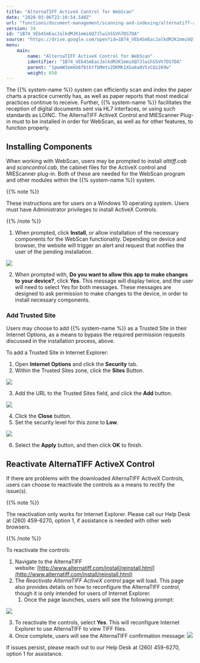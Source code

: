 ```yaml
---
title: "AlternaTIFF ActiveX Control for WebScan"
date: "2020-03-06T22:10:54.540Z"
url: "functions/document-management/scanning-and-indexing/alternatiff-activex-control-for-webscan.html"
version: 34
id: "1B74_VEb4SmEacJalkdMJK1mmi6Q7JlwihSSVh7DS7DA"
source: "https://drive.google.com/open?id=1B74_VEb4SmEacJalkdMJK1mmi6Q7JlwihSSVh7DS7DA"
menu:
    main:
        name: "AlternaTIFF ActiveX Control for WebScan"
        identifier: "1B74_VEb4SmEacJalkdMJK1mmi6Q7JlwihSSVh7DS7DA"
        parent: "1pwmW3emkb6f6tktfbMmtsZOKMk1XGa6a8VtvCQz269w"
        weight: 650
---
```

The {{% system-name %}} system can efficiently scan and index the paper charts a practice currently has, as well as paper reports that most medical practices continue to receive. Further, {{% system-name %}} facilitates the reception of digital documents sent via HL7 interfaces, or using such standards as LOINC. The AlternaTIFF ActiveX Control and MIEScanner Plug-in must to be installed in order for WebScan, as well as for other features, to function properly.

## Installing Components

When working with WebScan, users may be prompted to install *alttiff.cab* and *scancontrol.cab*, the cabinet files for the ActiveX control and MIEScanner plug-in. Both of these are needed for the WebScan program and other modules within the {{% system-name %}} system.

{{% note %}}

These instructions are for users on a Windows 10 operating system. Users must have Administrator privileges to install ActiveX Controls.

{{% /note %}}


1. When prompted, click <strong>Install</strong>, or allow installation of the necessary components for the WebScan functionality. Depending on device and browser, the website will trigger an alert and request that notifies the user of the pending installation.

![](alternatiff-activex-control-for-webscan.images/image2.png)

2. When prompted with, <strong>Do you want to allow this app to make changes to your device?</strong>, click <strong>Yes</strong>. This message will display twice, and the user will need to select Yes for both messages. These messages are designed to ask permission to make changes to the device, in order to install necessary components.

### Add Trusted Site

Users may choose to add {{% system-name %}} as a Trusted Site in their Internet Options, as a means to bypass the required permission requests discussed in the installation process, above.

To add a Trusted Site in Internet Explorer:

1. Open <strong>Internet Options</strong> and click the <strong>Security</strong> tab.
2. Within the Trusted Sites zone, click the <strong>Sites</strong> Button.

![](alternatiff-activex-control-for-webscan.images/image6.png)

3. Add the URL to the Trusted Sites field, and click the <strong>Add</strong> button.

![](https://lh3.googleusercontent.com/cz6aTnhOjqEoPe8J-DAqwEixEO2yXKpDY0BMHGPJsgxEwMBsOnx-GmUeQdMwTgpsrCBVQ234RN2dxkDroQkx_uq7VRfE3-MhdYbDYVEjzMLE2ZGpNQJb9M5A_IB-8JoXmdj2x-8gtg9pbTL7mg)

4. Click the <strong>Close</strong> button.
5. Set the security level for this zone to <strong>Low</strong>.

![](https://lh6.googleusercontent.com/7Vg5L6X_gZEgnNkgsoKgzwMseHxa-qI7qR2YDysODMjEDIYtgFAHK5n4grPcjPcfD4L9klO9OMS6HzRom4ncz63bQKtZnBXbrwZdKQcS4Xv7Zmn7pYyGv_vhyoI4pPyIlaWGpstL5xtPlaj3WA)

6. Select the <strong>Apply</strong> button, and then click <strong>OK</strong> to finish.

## Reactivate AlternaTIFF ActiveX Control

If there are problems with the downloaded AlternaTIFF ActiveX Controls, users can choose to reactivate the controls as a means to rectify the issue(s).

{{% note %}}

The reactivation only works for Internet Explorer. Please call our Help Desk at (260) 459-6270, option 1, if assistance is needed with other web browsers.

{{% /note %}}


To reactivate the controls:

1. Navigate to the AlternaTIFF website: [http://www.alternatiff.com/install/reinstall.html](http://www.alternatiff.com/install/reinstall.html)
2. The <em>Reactivate AlternaTIFF ActiveX control</em> page will load. This page also provides details on how to reconfigure the AlternaTIFF control, though it is only intended for users of Internet Explorer.
    1. Once the page launches, users will see the following prompt:

![](https://lh3.googleusercontent.com/r1mGCTPtNmoaECKZAisitSFORv2wKincFF8T6vw6ewr6ISO9ni6nIUfL_lZpglgswHYxB4zXcQxQjIpTyTgLrOjhLtOQXESmTtgcDFl-WrouLUv5Jl1uJCrgRxe3NkUyOPjlS5eCN50dpXb9Uw)

3. To reactivate the controls, select <strong>Yes</strong>. This will reconfigure Internet Explorer to use AlternaTIFF to view TIFF files.
4. Once complete, users will see the AlternaTIFF confirmation message:  ![](https://lh5.googleusercontent.com/hd_HptFUWhgL64lIksgjmzSERcogolEkT3v-WnOojxmgcjeVX19xHgDbG7xNSq4FYEpStNJx4JqWg5uVGwufvE2kP2iqXt6Kwm4dhU9IGDaiNoKAN0rK-T6vzs-X05Ude1foV3CthoGwLJ7v9g)

If issues persist, please reach out to our Help Desk at (260) 459-6270, option 1 for assistance.

